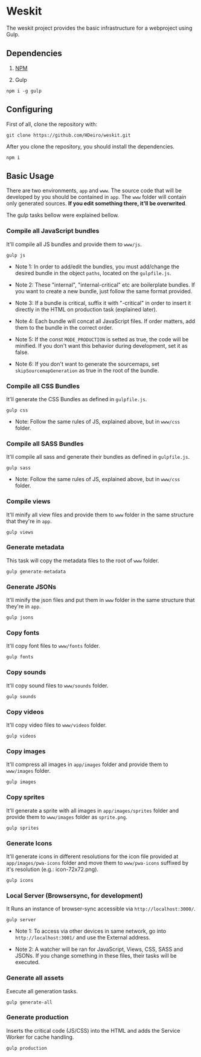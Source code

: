 # Weskit

The weskit project provides the basic infrastructure for a webproject using Gulp.

## Dependencies

1. [NPM](https://nodejs.org/en/)

2. Gulp

```
npm i -g gulp
```

## Configuring

First of all, clone the repository with:

```
git clone https://github.com/HDeiro/weskit.git
```

After you clone the repository, you should install the dependencies.

```
npm i
```

## Basic Usage

There are two environments, ```app``` and ```www```. The source code that will be developed by you should be contained in ```app```. The ```www``` folder will contain only generated sources. **If you edit something there, it'll be overwrited**.

The gulp tasks bellow were explained bellow.

### Compile all JavaScript bundles

It'll compile all JS bundles and provide them to ```www/js```.

```
gulp js
```
- Note 1: In order to add/edit the bundles, you must add/change the desired bundle in the object ```paths```, located on the ```gulpfile.js```.

- Note 2: These "internal", "internal-critical" etc are boilerplate bundles. If you want to create a new bundle, just follow the same format provided.

- Note 3: If a bundle is critical, suffix it with "-critical" in order to insert it directly in the HTML on production task (explained later).

- Note 4: Each bundle will concat all JavaScript files. If order matters, add them to the bundle in the correct order.

- Note 5: If the const ```MODE_PRODUCTION``` is setted as true, the code will be minified. If you don't want this behavior during development, set it as false.

- Note 6: If you don't want to generate the sourcemaps, set ```skipSourcemapGeneration``` as true in the root of the bundle.

### Compile all CSS Bundles
It'll generate the CSS Bundles as defined in ```gulpfile.js```.

```
gulp css
```

- Note: Follow the same rules of JS, explained above, but in ```www/css``` folder.

### Compile all SASS Bundles

It'll compile all sass and generate their bundles as defined in ```gulpfile.js```.

```
gulp sass
```
- Note: Follow the same rules of JS, explained above, but in ```www/css``` folder.

### Compile views
It'll minify all view files and provide them to ```www``` folder in the same structure that they're in ```app```.

```
gulp views
```

### Generate metadata
This task will copy the metadata files to the root of ```www``` folder.

```
gulp generate-metadata
```

### Generate JSONs
It'll minify the json files and put them in ```www``` folder in the same structure that they're in ```app```.

```
gulp jsons
```

### Copy fonts
It'll copy font files to ```www/fonts``` folder.
```
gulp fonts
```

### Copy sounds
It'll copy sound files to ```www/sounds``` folder.

```
gulp sounds
```

### Copy videos
It'll copy video files to ```www/videos``` folder.
```
gulp videos
```

### Copy images
It'll compress all images in ```app/images``` folder and provide them to ```www/images``` folder.

```
gulp images
```

### Copy sprites
It'll generate a sprite with all images in ```app/images/sprites``` folder and provide them to ```www/images``` folder as ```sprite.png```.

```
gulp sprites
```

### Generate Icons
It'll generate icons in different resolutions for the icon file provided at ```app/images/pwa-icons``` folder and move them to ```www/pwa-icons``` suffixed by it's resolution (e.g.: icon-72x72.png).

```
gulp icons
```

### Local Server (Browsersync, for development)

It Runs an instance of browser-sync accessible via ```http://localhost:3000/```.

```
gulp server
```

- Note 1: To access via other devices in same network, go into ```http://localhost:3001/``` and use the External address.

- Note 2: A watcher will be ran for JavaScript, Views, CSS, SASS and JSONs. If you change something in these files, their tasks will be executed.

### Generate all assets

Execute all generation tasks.

```
gulp generate-all
```

### Generate production
Inserts the critical code (JS/CSS) into the HTML and adds the Service Worker for cache handling.

```
gulp production
```
